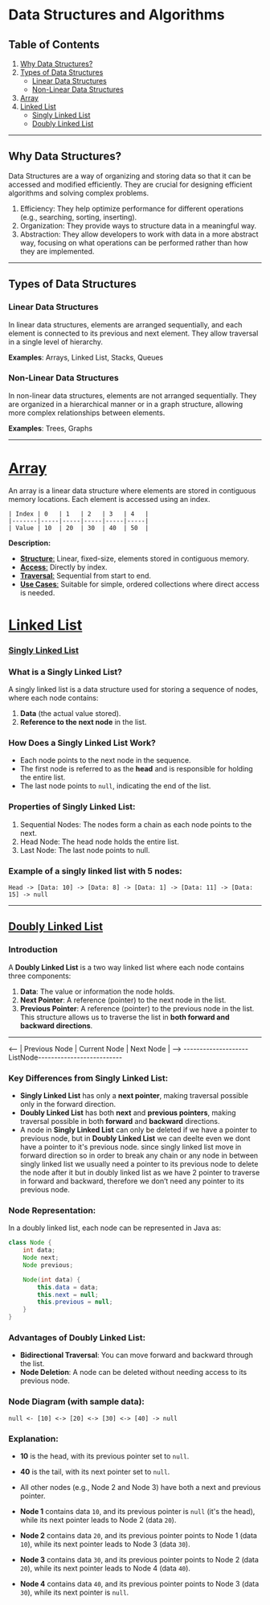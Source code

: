 # Data Structures and Algorithms

## Table of Contents

1. [Why Data Structures?](#why-data-structures)
2. [Types of Data Structures](#types-of-data-structures)
   - [Linear Data Structures](#linear-data-structures)
   - [Non-Linear Data Structures](#non-linear-data-structures)
3. [Array](#array)
4. [Linked List](#linked-list)
   - [Singly Linked List](#singly-linked-list)
   - [Doubly Linked List](#doubly-linked-list)

---

## Why Data Structures?

Data Structures are a way of organizing and storing data so that it can be accessed and modified efficiently. They are crucial for designing efficient algorithms and solving complex problems.

1. Efficiency: They help optimize performance for different operations (e.g., searching, sorting, inserting).
2. Organization: They provide ways to structure data in a meaningful way.
3. Abstraction: They allow developers to work with data in a more abstract way, focusing on what operations can be performed rather than how they are implemented.

---

## Types of Data Structures

### Linear Data Structures

In linear data structures, elements are arranged sequentially, and each element is connected to its previous and next element. They allow traversal in a single level of hierarchy.

**Examples**: Arrays, Linked List, Stacks, Queues

### Non-Linear Data Structures

In non-linear data structures, elements are not arranged sequentially. They are organized in a hierarchical manner or in a graph structure, allowing more complex relationships between elements.

**Examples**: Trees, Graphs

---

# [Array](Arrays)

An array is a linear data structure where elements are stored in contiguous memory locations. Each element is accessed using an index.

```
| Index | 0   | 1   | 2   | 3   | 4   |
|-------|-----|-----|-----|-----|-----|
| Value | 10  | 20  | 30  | 40  | 50  |

```

**Description:**

- <u>**Structure**:</u> Linear, fixed-size, elements stored in contiguous memory.
- <u>**Access**:</u> Directly by index.
- <u>**Traversal**:</u> Sequential from start to end.
- <u>**Use Cases**:</u> Suitable for simple, ordered collections where direct access is needed.

# [Linked List](LinkedList)

### [Singly Linked List](LinkedList/singly-linked-list)

### What is a Singly Linked List?

A singly linked list is a data structure used for storing a sequence of nodes, where each node contains:

1. **Data** (the actual value stored).
2. **Reference to the next node** in the list.

### How Does a Singly Linked List Work?

- Each node points to the next node in the sequence.
- The first node is referred to as the **head** and is responsible for holding the entire list.
- The last node points to `null`, indicating the end of the list.

### Properties of Singly Linked List:

1. Sequential Nodes: The nodes form a chain as each node points to the next.
2. Head Node: The head node holds the entire list.
3. Last Node: The last node points to null.

### Example of a singly linked list with 5 nodes:

```
Head -> [Data: 10] -> [Data: 8] -> [Data: 1] -> [Data: 11] -> [Data: 15] -> null
```

---

## [Doubly Linked List](LinkedList/doubly-linked-list)

### Introduction

A **Doubly Linked List** is a two way linked list where each node contains three components:

1. **Data**: The value or information the node holds.
2. **Next Pointer**: A reference (pointer) to the next node in the list.
3. **Previous Pointer**: A reference (pointer) to the previous node in the list.
   This structure allows us to traverse the list in **both forward and backward directions**.

---

<-- | Previous Node | Current Node | Next Node | -->
--------------------ListNode--------------------------

### Key Differences from Singly Linked List:

- **Singly Linked List** has only a **next pointer**, making traversal possible only in the forward direction.
- **Doubly Linked List** has both **next** and **previous pointers**, making traversal possible in both **forward** and **backward** directions.
- A node in **Singly Linked List** can only be deleted if we have a pointer to previous node, but in **Doubly Linked List** we can deelte even we dont have a pointer to it's previous node. since singly linked list move in forward direction so in order to break any chain or any node in between singly linked list we usually need a pointer to its previous node to delete the node after it but in doubly linked list as we have 2 pointer to traverse in forward and backward, therefore we don’t need any pointer to its previous node.

### Node Representation:

In a doubly linked list, each node can be represented in Java as:

```java
class Node {
    int data;
    Node next;
    Node previous;

    Node(int data) {
        this.data = data;
        this.next = null;
        this.previous = null;
    }
}
```

### Advantages of Doubly Linked List:

- **Bidirectional Traversal**: You can move forward and backward through the list.
- **Node Deletion**: A node can be deleted without needing access to its previous node.

### Node Diagram (with sample data):

```
null <- [10] <-> [20] <-> [30] <-> [40] -> null
```

### Explanation:

- **10** is the head, with its previous pointer set to `null`.
- **40** is the tail, with its next pointer set to `null`.
- All other nodes (e.g., Node 2 and Node 3) have both a next and previous pointer.

- **Node 1** contains data `10`, and its previous pointer is `null` (it's the head), while its next pointer leads to Node 2 (data `20`).
- **Node 2** contains data `20`, and its previous pointer points to Node 1 (data `10`), while its next pointer leads to Node 3 (data `30`).
- **Node 3** contains data `30`, and its previous pointer points to Node 2 (data `20`), while its next pointer leads to Node 4 (data `40`).
- **Node 4** contains data `40`, and its previous pointer points to Node 3 (data `30`), while its next pointer is `null`.
